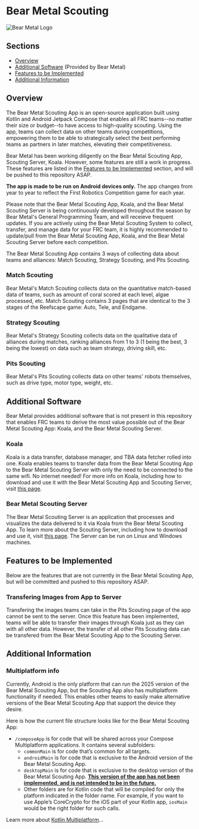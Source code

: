 # Bear Metal Scouting

![Bear Metal Logo](composeApp/src/commonMain/resources/bearmetallogo.jpg)

## Sections
- [Overview](https://github.com/betterbearmetalcode/Scouting-App-2025/edit/main/README.md#overview)
- [Additional Software](https://github.com/betterbearmetalcode/Scouting-App-2025/edit/main/README.md#additional-software) (Provided by Bear Metal)
- [Features to be Implemented](https://github.com/betterbearmetalcode/Scouting-App-2025/edit/main/README.md#features-to-be-implemented)
- [Additional Information](https://github.com/betterbearmetalcode/Scouting-App-2025/edit/main/README.md#additional-information)

## Overview
The Bear Metal Scouting App is an open-source application built using Kotlin and Android Jetpack Compose that enables all FRC teams--no matter their size or budget--to have access to high-quality scouting. Using the app, teams can collect data on other teams during competitions, empowering them to be able to strategically select the best performing teams as partners in later matches, elevating their competitiveness.

Bear Metal has been working diligently on the Bear Metal Scouting App, Scouting Server, Koala. However, some features are still a work in progress. These features are listed in the [Features to be Implemented](https://github.com/betterbearmetalcode/Scouting-App-2025/edit/main/README.md#features-to-be-implemented) section, and will be pushed to this repository ASAP.

**The app is made to be run on Android devices only.** The app changes from year to year to reflect the First Robotics Competition game for each year.

Please note that the Bear Metal Scouting App, Koala, and the Bear Metal Scouting Server is being continuously developed throughout the season by Bear Metal's General Programming Team, and will receieve frequent updates. If you are actively using the Bear Metal Scouting System to collect, transfer, and manage data for your FRC team, it is highly recommended to update/pull from the Bear Metal Scouting App, Koala, and the Bear Metal Scouting Server before each competition.

The Bear Metal Scouting App contains 3 ways of collecting data about teams and alliances: Match Scouting, Strategy Scouting, and Pits Scouting.
### Match Scouting
Bear Metal's Match Scouting collects data on the quantitative match-based data of teams, such as amount of coral scored at each level, algae processed, etc. Match Scouting contains 3 pages that are identical to the 3 stages of the Reefscape game: Auto, Tele, and Endgame.

### Strategy Scouting
Bear Metal's Strategy Scouting collects data on the qualitative data of alliances during matches, ranking alliances from 1 to 3 (1 being the best, 3 being the lowest) on data such as team strategy, driving skill, etc.

### Pits Scouting
Bear Metal's Pits Scouting collects data on other teams' robots themselves, such as drive type, motor type, weight, etc.


## Additional Software
Bear Metal provides additional software that is not present in this repository that enables FRC teams to derive the most value possible out of the Bear Metal Scouting App: Koala, and the Bear Metal Scouting Server.

### Koala
Koala is a data transfer, database manager, and TBA data fetcher rolled into one. Koala enables teams to transfer data from the Bear Metal Scouting App to the Bear Metal Scouting Server with only the need to be connected to the same wifi. No internet needed! For more info on Koala, including how to download and use it with the Bear Metal Scouting App and Scouting Server, visit [this page](https://github.com/betterbearmetalcode/koala).

### Bear Metal Scouting Server
The Bear Metal Scouting Server is an application that processes and visualizes the data delivered to it via Koala from the Bear Metal Scouting App. To learn more about the Scouting Server, including how to download and use it, visit [this page](https://github.com/betterbearmetalcode/scouting-server-kotlin). The Server can be run on Linux and Windows machines.


## Features to be Implemented
Below are the features that are not currently in the Bear Metal Scouting App, but will be committed and pushed to this repository ASAP.

### Transfering Images from App to Server
Transfering the images teams can take in the Pits Scouting page of the app cannot be sent to the server. Once this feature has been implemented, teams will be able to transfer their images through Koala just as they can with all other data. However, the transfer of all other Pits Scouting data can be transfered from the Bear Metal Scouting App to the Scouting Server.


## Additional Information

### Multiplatform info

Currently, Android is the only platform that can run the 2025 version of the Bear Metal Scouting App, but the Scouting App also has multiplatform functionality if needed. This enables other teams to easily make alternative versions of the Bear Metal Scouting App that support the device they desire.

Here is how the current file structure looks like for the Bear Metal Scouting App:

* `/composeApp` is for code that will be shared across your Compose Multiplatform applications.
  It contains several subfolders:
  - `commonMain` is for code that’s common for all targets.
  - `androidMain` is for code that is exclusive to the Android version of the Bear Metal Scouting App.
  - `desktopMain` is for code that is exclusive to the desktop version of the Bear Metal Scouting App. <ins>**This version of the app has not been implemented, and is not intended to be in the future.**</ins>
  - Other folders are for Kotlin code that will be compiled for only the platform indicated in the folder name.
    For example, if you want to use Apple’s CoreCrypto for the iOS part of your Kotlin app,
    `iosMain` would be the right folder for such calls.


Learn more about [Kotlin Multiplatform](https://www.jetbrains.com/help/kotlin-multiplatform-dev/get-started.html)…
